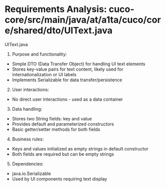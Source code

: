 # Requirements Analysis: cuco-core/src/main/java/at/a1ta/cuco/core/shared/dto/UIText.java

UIText.java
1. Purpose and functionality:
- Simple DTO (Data Transfer Object) for handling UI text elements
- Stores key-value pairs for text content, likely used for internationalization or UI labels
- Implements Serializable for data transfer/persistence

2. User interactions:
- No direct user interactions - used as a data container

3. Data handling:
- Stores two String fields: key and value
- Provides default and parameterized constructors
- Basic getter/setter methods for both fields

4. Business rules:
- Keys and values initialized as empty strings in default constructor
- Both fields are required but can be empty strings

5. Dependencies:
- java.io.Serializable
- Used by UI components requiring text display